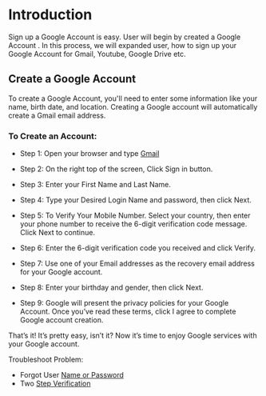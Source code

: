 # Introduction

Sign up a Google Account is easy. User will begin by created a Google Account . In this process, we will expanded user, how to sign up your Google Account for Gmail, Youtube, Google Drive etc.

## Create a Google Account

To create a Google Account, you'll need to enter some information like your name, birth date, and location. Creating a Google account will automatically create a Gmail email address.

### To Create an Account:

- Step 1: Open your browser and type [Gmail](https://www.google.com)

- Step 2: On the right top of the screen, Click Sign in button.

- Step 3: Enter your First Name and Last Name.

- Step 4: Type your Desired Login Name and password, then click Next.

- Step 5: To Verify Your Mobile Number. Select your country, then enter your phone number to receive the 6-digit verification code message. Click Next to continue.

- Step 6: Enter the 6-digit verification code you received and click Verify.

- Step 7: Use one of your Email addresses as the recovery email address for your Google account.

- Step 8: Enter your birthday and gender, then click Next.

- Step 9: Google will present the privacy policies for your Google Account. Once you’ve read these terms, click I agree to complete Google account creation.

That’s it! It’s pretty easy, isn’t it? Now it’s time to enjoy Google services with your Google account.

Troubleshoot Problem:
- Forgot User [Name or Password](https://support.google.com/accounts/answer/7682439?hl=en)
- Two [Step Verification](https://support.google.com/accounts/answer/185839?hl=en&co=GENIE.Platform%3DAndroid#:~:text=Activate%202%2DStep%20Verification,Follow%20the%20on%2Dscreen%20steps.)
